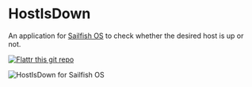 # HostIsDown

An application for [Sailfish OS](https://sailfishos.org) to check whether the desired host is up or not.

[![Flattr this git repo](http://api.flattr.com/button/flattr-badge-large.png)](https://flattr.com/submit/auto?user_id=andreascarpino&url=https://github.com/ilpianista/harbour-HostIsDown&title=harbour-HostIsDown&language=&tags=github&category=software)

![HostIsDown for Sailfish OS](https://raw.githubusercontent.com/ilpianista/HostIsDown-SailfishOS/master/screenshots/hostisup.jpg)

